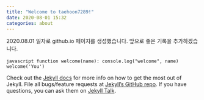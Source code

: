 ```yaml
---
title: "Welcome to taehoon7289!"
date: 2020-08-01 15:32
categories: about
---
```

2020.08.01 일자로 github.io 페이지를 생성했습니다.
앞으로 좋은 기록을 추가하겠습니다.

​```javascript
function welcome(name):
  console.log("welcome", name)
welcome('You')
​```

Check out the [Jekyll docs][jekyll-docs] for more info on how to get the most out of Jekyll. File all bugs/feature requests at [Jekyll’s GitHub repo][jekyll-gh]. If you have questions, you can ask them on [Jekyll Talk][jekyll-talk].

[jekyll-docs]: https://jekyllrb.com/docs/home
[jekyll-gh]:   https://github.com/jekyll/jekyll
[jekyll-talk]: https://talk.jekyllrb.com/
